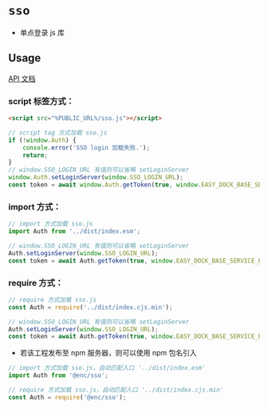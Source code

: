 # `sso`

-   单点登录 js 库

## Usage

[API 文档](https://confluence.enncloud.cn/pages/viewpage.action?pageId=708182467)

### script 标签方式：

```html
<script src="%PUBLIC_URL%/sso.js"></script>
```

```javascript
// script tag 方式加载 sso.js
if (!window.Auth) {
    console.error('SSO login 加载失败.');
    return;
}
// window.SSO_LOGIN_URL 有值则可以省略 setLoginServer
window.Auth.setLoginServer(window.SSO_LOGIN_URL);
const token = await window.Auth.getToken(true, window.EASY_DOCK_BASE_SERVICE_ENDPOINT);
```

### import 方式：

```javascript
// import 方式加载 sso.js
import Auth from '../dist/index.esm';

// window.SSO_LOGIN_URL 有值则可以省略 setLoginServer
Auth.setLoginServer(window.SSO_LOGIN_URL);
const token = await Auth.getToken(true, window.EASY_DOCK_BASE_SERVICE_ENDPOINT);
```

### require 方式：

```javascript
// require 方式加载 sso.js
const Auth = require('../dist/index.cjs.min');

// window.SSO_LOGIN_URL 有值则可以省略 setLoginServer
Auth.setLoginServer(window.SSO_LOGIN_URL);
const token = await Auth.getToken(true, window.EASY_DOCK_BASE_SERVICE_ENDPOINT);
```

-   若该工程发布至 npm 服务器，则可以使用 npm 包名引入

```javascript
// import 方式加载 sso.js，自动匹配入口 '../dist/index.esm'
import Auth from '@enc/sso';

// require 方式加载 sso.js，自动匹配入口 '../dist/index.cjs.min'
const Auth = require('@enc/sso');
```
